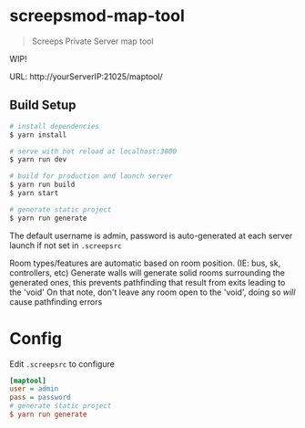 # screepsmod-map-tool

> Screeps Private Server map tool

WIP!

URL: http://yourServerIP:21025/maptool/ 

## Build Setup

``` bash
# install dependencies
$ yarn install

# serve with hot reload at localhost:3000
$ yarn run dev

# build for production and launch server
$ yarn run build
$ yarn start

# generate static project
$ yarn run generate
```

The default username is admin,
password is auto-generated at each server launch if not set in `.screepsrc`

Room types/features are automatic based on room position. (IE: bus, sk, controllers, etc)
Generate walls will generate solid rooms surrounding the generated ones, this prevents pathfinding that result from exits leading to the 'void'
On that note, don't leave any room open to the 'void', doing so _will_ cause pathfinding errors

# Config

Edit `.screepsrc` to configure

```ini
[maptool]
user = admin
pass = password
# generate static project
$ yarn run generate
```

